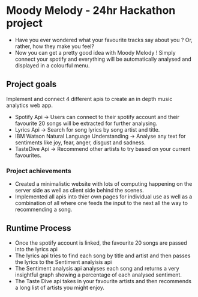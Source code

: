 # Moody Melody - 24hr Hackathon project #

* Have you ever wondered what your favourite tracks say about you ? Or, rather, how they make you feel?
* Now you can get a pretty good idea with Moody Melody ! Simply connect your spotify and everything will be automatically analysed and displayed in a colourful menu.

## Project goals ##

Implement and connect 4 different apis to create an in depth music analytics web app.
* Spotify Api -> Users can connect to their spotify account and their favourite 20 songs will be extracted for further analysing.
* Lyrics Api -> Search for song lyrics by song artist and title.
* IBM Watson Natural Language Understanding -> Analyse any text for sentiments like joy, fear, anger, disgust and sadness.
* TasteDive Api -> Recommend other artists to try based on your current favourites. 

### Project achievements ###

* Created a minimalistic website with lots of computing happening on the server side as well as client side behind the scenes.
* Implemented all apis into thier own pages for individual use as well as a combination of all where one feeds the input to the next all the way to recommending a song.

## Runtime Process ##
* Once the spotify account is linked, the favourite 20 songs are passed into the lyrics api
* The lyrics api tries to find each song by title and artist and then passes the lyrics to the Sentiment analyisis api
* The Sentiment analysis api analyses each song and returns a very insightful graph showing a percentage of each analysed sentiment.
* The Taste Dive api takes in your favourite artists and then recommends a long list of artists you might enjoy.

